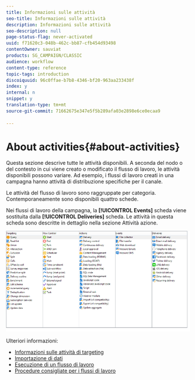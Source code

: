 ```yaml
---
title: Informazioni sulle attività
seo-title: Informazioni sulle attività
description: Informazioni sulle attività
seo-description: null
page-status-flag: never-activated
uuid: f71620c3-048b-462c-bb87-cfb454d93498
contentOwner: sauviat
products: SG_CAMPAIGN/CLASSIC
audience: workflow
content-type: reference
topic-tags: introduction
discoiquuid: 96c0ffae-b7b8-4346-bf20-963aa233438f
index: y
internal: n
snippet: y
translation-type: tm+mt
source-git-commit: 71662675e347e5f5b289afa03e2898e6ce0ecaa9

---
```



# About activities{#about-activities}

Questa sezione descrive tutte le attività disponibili. A seconda del nodo o del contesto in cui viene creato o modificato il flusso di lavoro, le attività disponibili possono variare. Ad esempio, i flussi di lavoro creati in una campagna hanno attività di distribuzione specifiche per il canale.

Le attività del flusso di lavoro sono raggruppate per categoria. Contemporaneamente sono disponibili quattro schede.

Nei flussi di lavoro della campagna, la **[!UICONTROL Events]** scheda viene sostituita dalla **[!UICONTROL Deliveries]** scheda. Le attività in questa scheda sono descritte in dettaglio nella sezione Attività [](#action-activities) azione.

![](assets/wf-activity-tabs.png)

Ulteriori informazioni:

* [Informazioni sulle attività di targeting](../../workflow/using/about-targeting-activities.md)
* [Importazione di dati](../../workflow/using/importing-data.md)
* [Esecuzione di un flusso di lavoro](../../workflow/using/executing-a-workflow.md)
* [Procedure consigliate per i flussi di lavoro](../../workflow/using/workflow-best-practices.md)
